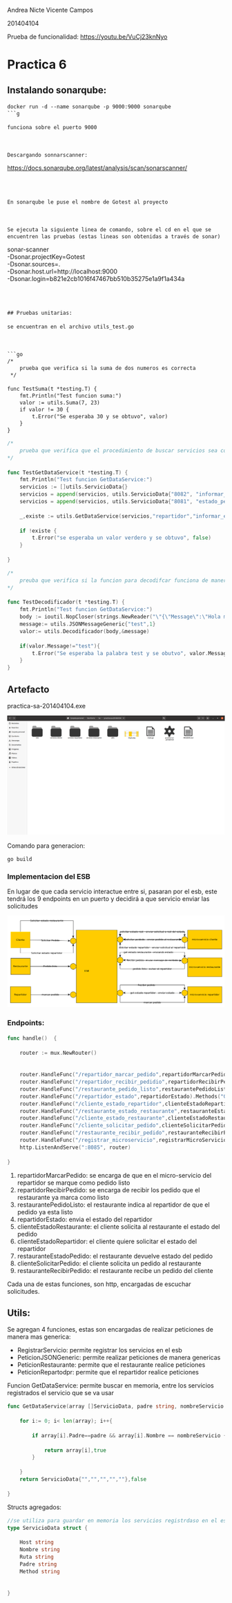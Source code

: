 Andrea Nicte Vicente Campos

201404104



Prueba de funcionalidad: https://youtu.be/VuCj23knNyo

# Practica 6



## Instalando sonarqube:

```
docker run -d --name sonarqube -p 9000:9000 sonarqube
```g

funciona sobre el puerto 9000



Descargando sonnarscanner:

```
https://docs.sonarqube.org/latest/analysis/scan/sonarscanner/
```



En sonarqube le puse el nombre de Gotest al proyecto



Se ejecuta la siguiente linea de comando, sobre el cd en el que se encuentren las pruebas (estas lineas son obtenidas a través de sonar)

```
sonar-scanner \
  -Dsonar.projectKey=Gotest \
  -Dsonar.sources=. \
  -Dsonar.host.url=http://localhost:9000 \
  -Dsonar.login=b821e2cb1016f47467bb510b35275e1a9f1a434a
```



## Pruebas unitarias:

se encuentran en el archivo utils_test.go



```go
/*
	prueba que verifica si la suma de dos numeros es correcta
 */

func TestSuma(t *testing.T) {
	fmt.Println("Test funcion suma:")
	valor := utils.Suma(7, 23)
	if valor != 30 {
		t.Error("Se esperaba 30 y se obtuvo", valor)
	}
}
```



```go
/*
	prueba que verifica que el procedimiento de buscar servicios sea correcto
*/

func TestGetDataService(t *testing.T) {
	fmt.Println("Test funcion GetDataService:")
	servicios := []utils.ServicioData{}
	servicios = append(servicios, utils.ServicioData{"8082", "informar_estado_cliente","/informar_estado_cliente","repartidor","GET"})
	servicios = append(servicios, utils.ServicioData{"8081", "estado_pedido","/estado_pedido","restaurante","GET"})

	_,existe := utils.GetDataService(servicios,"repartidor","informar_estado_cliente")

	if !existe {
		t.Error("se esperaba un valor verdero y se obtuvo", false)
	}

}
```

```go
/*
	preuba que verifica si la funcion para decodifcar funciona de manera cocrrecta
*/

func TestDecodificador(t *testing.T) {
	fmt.Println("Test funcion GetDataService:")
	body := ioutil.NopCloser(strings.NewReader("\"{\"Message\":\"Hola mundo\",\"Id\":1}\""))
	message:= utils.JSONMessageGeneric{"test",1}
	valor:= utils.Decodificador(body,&message)

	if(valor.Message!="test"){
		t.Error("Se esperaba la palabra test y se obutvo", valor.Message)
	}
}
```



## Artefacto

practica-sa-201404104.exe

![img2](z-imagenes/img1.png)



Comando para generacion:

```
go build
```



### Implementacion del ESB

En lugar de que cada servicio interactue entre si, pasaran por el esb, este tendrá los 9 endpoints en un puerto y decidirá a que servicio enviar las solicitudes 



![img2](z-imagenes/img2.png)



### Endpoints:

```go
func handle()  {

	router := mux.NewRouter()


	router.HandleFunc("/repartidor_marcar_pedido",repartidorMarcarPedido).Methods("POST")
	router.HandleFunc("/repartidor_recibir_pedidio",repartidorRecibirPedido).Methods("POST")
	router.HandleFunc("/restaurante_pedido_listo",restaurantePedidoListo).Methods("POST")
	router.HandleFunc("/repartidor_estado",repartidorEstado).Methods("GET")
	router.HandleFunc("/cliente_estado_repartidor",clienteEstadoRepartidor).Methods("GET")
	router.HandleFunc("/restaurante_estado_restaurante",restauranteEstadoPedido).Methods("GET")
	router.HandleFunc("/cliente_estado_restaurante",clienteEstadoRestaurante).Methods("GET")
	router.HandleFunc("/cliente_solicitar_pedido",clienteSolicitarPedido).Methods("POST")
	router.HandleFunc("/restaurante_recibir_pedido",restauranteRecibirPedido).Methods("POST")
	router.HandleFunc("/registrar_microservicio",registrarMicroServicio).Methods("POST")
	http.ListenAndServe(":8085", router)

}
```



1. repartidorMarcarPedido: se encarga de que en el micro-servicio del repartidor se marque como pedido listo
2. repartidorRecibirPedido: se encarga de recibir los pedido que el restaurante ya marca como listo
3. restaurantePedidoListo: el restaurante indica al repartidor de que el pedido ya esta listo
4. repartidorEstado: envia el estado del repartidor
5. clienteEstadoRestaurante: el cliente solicita al restaurante el estado del pedido
6. clienteEstadoRepartidor: el cliente quiere solicitar el estado del repartidor
7. restauranteEstadoPedido: el restaurante devuelve estado del pedido
8. clienteSolicitarPedido: el cliente solicita un pedido al restaurante
9. restauranteRecibirPedido: el restaurante recibe un pedido del cliente



Cada una de estas funciones, son http, encargadas de escuchar solicitudes. 



## Utils:

Se agregan 4 funciones, estas son encargadas de realizar peticiones de manera mas generica:

- RegistrarServicio: permite registrar los servicios en el esb
- PeticionJSONGeneric: permite realizar peticiones de manera genericas
- PeticionRestaurante: permite que el restaurante realice peticiones 
- PeticionRepartodpr: permite que el repartidor realice peticiones



Funcion GetDataService: permite buscar en memoria, entre los servicios registrados el servicio que se va usar

```go
func GetDataService(array []ServicioData, padre string, nombreServicio string) (ServicioData, bool){

	for i:= 0; i< len(array); i++{

		if array[i].Padre==padre && array[i].Nombre == nombreServicio {

			return array[i],true
		}

	}
	return ServicioData{"","","","",""},false

}
```



Structs agregados: 

```go
//se utiliza para guardar en memoria los servicios registrdaso en el esb
type ServicioData struct {

	Host string
	Nombre string
	Ruta string
	Padre string
	Method string


}
```

